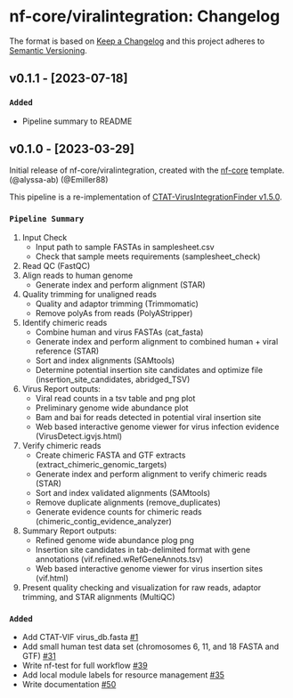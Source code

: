 # nf-core/viralintegration: Changelog

The format is based on [Keep a Changelog](https://keepachangelog.com/en/1.0.0/)
and this project adheres to [Semantic Versioning](https://semver.org/spec/v2.0.0.html).

## v0.1.1 - [2023-07-18]

### `Added`

- Pipeline summary to README

## v0.1.0 - [2023-03-29]

Initial release of nf-core/viralintegration, created with the [nf-core](https://nf-co.re/) template. (@alyssa-ab) (@Emiller88)

This pipeline is a re-implementation of [CTAT-VirusIntegrationFinder v1.5.0](https://github.com/broadinstitute/CTAT-VirusIntegrationFinder).

### `Pipeline Summary`

1. Input Check
   - Input path to sample FASTAs in samplesheet.csv
   - Check that sample meets requirements (samplesheet_check)
2. Read QC (FastQC)
3. Align reads to human genome
   - Generate index and perform alignment (STAR)
4. Quality trimming for unaligned reads
   - Quality and adaptor trimming (Trimmomatic)
   - Remove polyAs from reads (PolyAStripper)
5. Identify chimeric reads
   - Combine human and virus FASTAs (cat_fasta)
   - Generate index and perform alignment to combined human + viral reference (STAR)
   - Sort and index alignments (SAMtools)
   - Determine potential insertion site candidates and optimize file (insertion_site_candidates, abridged_TSV)
6. Virus Report outputs:
   - Viral read counts in a tsv table and png plot
   - Preliminary genome wide abundance plot
   - Bam and bai for reads detected in potential viral insertion site
   - Web based interactive genome viewer for virus infection evidence (VirusDetect.igvjs.html)
7. Verify chimeric reads
   - Create chimeric FASTA and GTF extracts (extract_chimeric_genomic_targets)
   - Generate index and perform alignment to verify chimeric reads (STAR)
   - Sort and index validated alignments (SAMtools)
   - Remove duplicate alignments (remove_duplicates)
   - Generate evidence counts for chimeric reads (chimeric_contig_evidence_analyzer)
8. Summary Report outputs:
   - Refined genome wide abundance plog png
   - Insertion site candidates in tab-delimited format with gene annotations (vif.refined.wRefGeneAnnots.tsv)
   - Web based interactive genome viewer for virus insertion sites (vif.html)
9. Present quality checking and visualization for raw reads, adaptor trimming, and STAR alignments (MultiQC)

### `Added`

- Add CTAT-VIF virus_db.fasta [#1](https://github.com/nf-core/viralintegration/pull/1)
- Add small human test data set (chromosomes 6, 11, and 18 FASTA and GTF) [#31](https://github.com/nf-core/viralintegration/issues/31)
- Write nf-test for full workflow [#39](https://github.com/nf-core/viralintegration/issues/39)
- Add local module labels for resource management [#35](https://github.com/nf-core/viralintegration/issues/35)
- Write documentation [#50](https://github.com/nf-core/viralintegration/issues/50)
